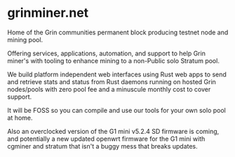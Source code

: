 # grinminer.net

Home of the Grin communities permanent block producing testnet node and mining pool. 

Offering services, applications, automation, and support to help Grin miner's with tooling to enhance mining to a non-Public solo Stratum pool. 

We build platform independent web interfaces using Rust web apps to send and retrieve stats and status from Rust daemons running on hosted Grin nodes/pools with zero pool fee and a minuscule monthly cost to cover support. 

It will be FOSS so you can compile and use our tools for your own solo pool at home. 

Also an overclocked version of the G1 mini v5.2.4 SD firmware is coming, and potentially a new updated openwrt firmware for the G1 mini with cgminer and stratum that isn't a buggy mess that breaks updates.
